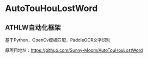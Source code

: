 # AutoTouHouLostWord
## ATHLW自动化框架

基于Python，OpenCv模板匹配，PaddleOCR文字识别

原项目地址：https://github.com/Sunny-Moom/AutoTouHouLostWord
